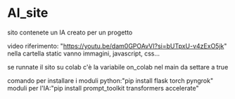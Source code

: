 # AI_site
sito contenete un IA creato per un progetto

video riferimento: "https://youtu.be/dam0GPOAvVI?si=bUTpxU-v4zExO5jk"
nella cartella static vanno immagini, javascript, css...


se runnate il sito su colab c'è la variabile on_colab nel main da settare a true

comando per installare i moduli python:"pip install flask torch pyngrok"
moduli per l'IA:"pip install prompt_toolkit transformers accelerate"